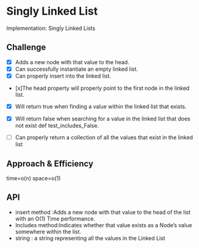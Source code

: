 # Singly Linked List
<!-- Short summary or background information -->
Implementation: Singly Linked Lists
## Challenge
<!-- Description of the challenge -->
- [x] Adds a new node with that value to the head.
- [x] Can successfully instantiate an empty linked list.
- [x] Can properly insert into the linked list.
- [x]The head property will properly point to the first node in the linked list.
- [x] Will return true when finding a value within the linked list that exists.
- [x] Will return false when searching for a value in the linked list that does not exist
def test_includes_False.
- [ ] Can properly return a collection of all the values that exist in the linked list



## Approach & Efficiency
<!-- What approach did you take? Why? What is the Big O space/time for this approach? -->
time=o(n)
space=o(1)
## API
<!-- Description of each method publicly available to your Linked List -->
+ insert method :Adds a new node with that value to the head of the list with an O(1) Time performance.
+ Includes method:Indicates whether that value exists as a Node’s value somewhere within the list.
+ string : a string representing all the values in the Linked List


